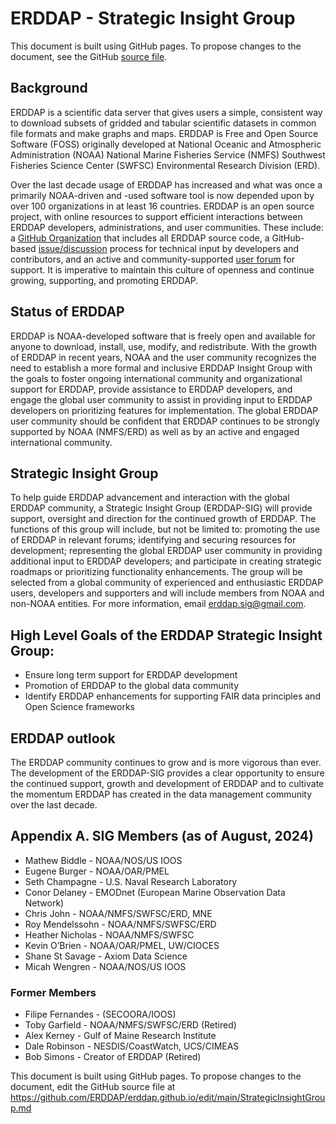 # ERDDAP -  Strategic Insight Group

This document is built using GitHub pages. To propose changes to the document, see the GitHub [source file](https://github.com/ERDDAP/erddap.github.io/blob/main/StrategicInsightGroup.md).

## Background
ERDDAP is a scientific data server that gives users a simple, consistent way to download subsets of gridded and tabular scientific datasets in common file formats and make graphs and maps. ERDDAP is Free and Open Source Software (FOSS) originally developed at National Oceanic and Atmospheric Administration (NOAA) National Marine Fisheries Service (NMFS) Southwest Fisheries Science Center (SWFSC) Environmental Research Division (ERD).

Over the last decade usage of ERDDAP has increased and what was once a primarily NOAA-driven and -used software tool is now depended upon by over 100 organizations in at least 16 countries.   ERDDAP is an open source project, with online resources  to support efficient interactions between ERDDAP developers, administrations, and user communities.  These include: a [GitHub Organization](https://github.com/erddap) that includes  all ERDDAP source code, a GitHub-based [issue/discussion](https://github.com/ERDDAP/erddap/discussions) process for technical input by developers and contributors,  and an active and community-supported [user forum](https://groups.google.com/g/erddap) for support.  It is imperative to maintain this culture of openness and continue growing, supporting, and promoting ERDDAP.

## Status of ERDDAP
ERDDAP is NOAA-developed software that is freely open and available for anyone to download, install, use, modify, and redistribute.  With the growth of ERDDAP in recent years, NOAA and the user community recognizes the need to establish a more formal and inclusive ERDDAP Insight Group with the goals to foster ongoing international community and organizational support for ERDDAP, provide assistance  to ERDDAP developers,  and engage the global user community to assist in providing input to ERDDAP developers on prioritizing features for implementation.  The global ERDDAP user community should be confident that ERDDAP continues to be strongly supported by NOAA (NMFS/ERD) as well as by an active and engaged international community.  

## Strategic Insight Group
To help guide ERDDAP advancement and interaction with the global ERDDAP community, a Strategic Insight Group (ERDDAP-SIG) will provide support,  oversight and direction for the continued growth of ERDDAP.   The functions of this group will include, but not be limited to:  promoting the use of ERDDAP in relevant forums;  identifying and securing resources for development; representing the global ERDDAP user community in providing additional input to ERDDAP developers; and participate in creating  strategic roadmaps or prioritizing functionality enhancements.   The group will be  selected from a global community of experienced and enthusiastic ERDDAP users, developers and supporters and will include members from NOAA and non-NOAA entities.   For more information, email [erddap.sig@gmail.com](mailto:erddap.sig@gmail.com).

## High Level Goals of the ERDDAP Strategic Insight Group:
* Ensure long term support for ERDDAP development
* Promotion of ERDDAP to the global data community
* Identify ERDDAP enhancements for supporting FAIR data principles and Open Science frameworks

## ERDDAP outlook
The ERDDAP community continues to grow and is more vigorous than ever.  The development of the ERDDAP-SIG provides a clear opportunity to ensure the continued support, growth and development of ERDDAP and to cultivate the momentum ERDDAP has created in the data management community over the last decade.  

## Appendix A.  SIG Members (as of August, 2024)
* Mathew Biddle - NOAA/NOS/US IOOS
* Eugene Burger - NOAA/OAR/PMEL
* Seth Champagne - U.S. Naval Research Laboratory
* Conor Delaney - EMODnet (European Marine Observation Data Network)
* Chris John - NOAA/NMFS/SWFSC/ERD, MNE
* Roy Mendelssohn - NOAA/NMFS/SWFSC/ERD
* Heather Nicholas - NOAA/NMFS/SWFSC
* Kevin O’Brien - NOAA/OAR/PMEL, UW/CIOCES
* Shane St Savage - Axiom Data Science
* Micah Wengren - NOAA/NOS/US IOOS

### Former Members
* Filipe Fernandes - (SECOORA/IOOS) 
* Toby Garfield - NOAA/NMFS/SWFSC/ERD (Retired)
* Alex Kerney - Gulf of Maine Research Institute
* Dale Robinson - NESDIS/CoastWatch, UCS/CIMEAS
* Bob Simons - Creator of ERDDAP (Retired)

<footer>
    <p>This document is built using GitHub pages. To propose changes to the document, edit the GitHub source file at <a href="https://github.com/ERDDAP/erddap.github.io/edit/main/StrategicInsightGroup.md">https://github.com/ERDDAP/erddap.github.io/edit/main/StrategicInsightGroup.md</a></p>
</footer>
